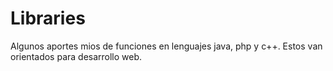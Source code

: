 # Libraries
Algunos aportes mios de funciones en lenguajes java, php y c++. Estos van orientados para desarrollo web.
